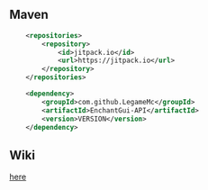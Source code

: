 ## Maven

```xml
	<repositories>
		<repository>
		    <id>jitpack.io</id>
		    <url>https://jitpack.io</url>
		</repository>
	</repositories>

	<dependency>
	    <groupId>com.github.LegameMc</groupId>
	    <artifactId>EnchantGui-API</artifactId>
	    <version>VERSION</version>
	</dependency>
```

## Wiki
[here](https://github.com/LegameMc/EnchantGui-API/wiki)

